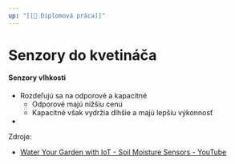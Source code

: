 ```yaml
---
up: "[[📔 Diplomová práca]]"
---
```

# Senzory do kvetináča

#### Senzory vlhkosti
-  Rozdeľujú sa na odporové a kapacitné
	- Odporové majú nižšiu cenu
	- Kapacitné však vydržia dlhšie a majú lepšiu výkonnosť
- 


Zdroje:
- [Water Your Garden with IoT - Soil Moisture Sensors - YouTube](https://www.youtube.com/watch?v=pgGpuws7f9o)